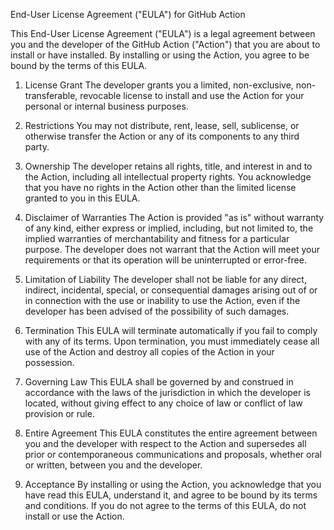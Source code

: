 End-User License Agreement ("EULA") for GitHub Action

This End-User License Agreement ("EULA") is a legal agreement between you and the developer of the GitHub Action ("Action") that you are about to install or have installed. By installing or using the Action, you agree to be bound by the terms of this EULA.

1. License Grant
The developer grants you a limited, non-exclusive, non-transferable, revocable license to install and use the Action for your personal or internal business purposes.

2. Restrictions
You may not distribute, rent, lease, sell, sublicense, or otherwise transfer the Action or any of its components to any third party.

3. Ownership
The developer retains all rights, title, and interest in and to the Action, including all intellectual property rights. You acknowledge that you have no rights in the Action other than the limited license granted to you in this EULA.

4. Disclaimer of Warranties
The Action is provided "as is" without warranty of any kind, either express or implied, including, but not limited to, the implied warranties of merchantability and fitness for a particular purpose. The developer does not warrant that the Action will meet your requirements or that its operation will be uninterrupted or error-free.

5. Limitation of Liability
The developer shall not be liable for any direct, indirect, incidental, special, or consequential damages arising out of or in connection with the use or inability to use the Action, even if the developer has been advised of the possibility of such damages.

6. Termination
This EULA will terminate automatically if you fail to comply with any of its terms. Upon termination, you must immediately cease all use of the Action and destroy all copies of the Action in your possession.

7. Governing Law
This EULA shall be governed by and construed in accordance with the laws of the jurisdiction in which the developer is located, without giving effect to any choice of law or conflict of law provision or rule.

8. Entire Agreement
This EULA constitutes the entire agreement between you and the developer with respect to the Action and supersedes all prior or contemporaneous communications and proposals, whether oral or written, between you and the developer.

9. Acceptance
By installing or using the Action, you acknowledge that you have read this EULA, understand it, and agree to be bound by its terms and conditions. If you do not agree to the terms of this EULA, do not install or use the Action.
